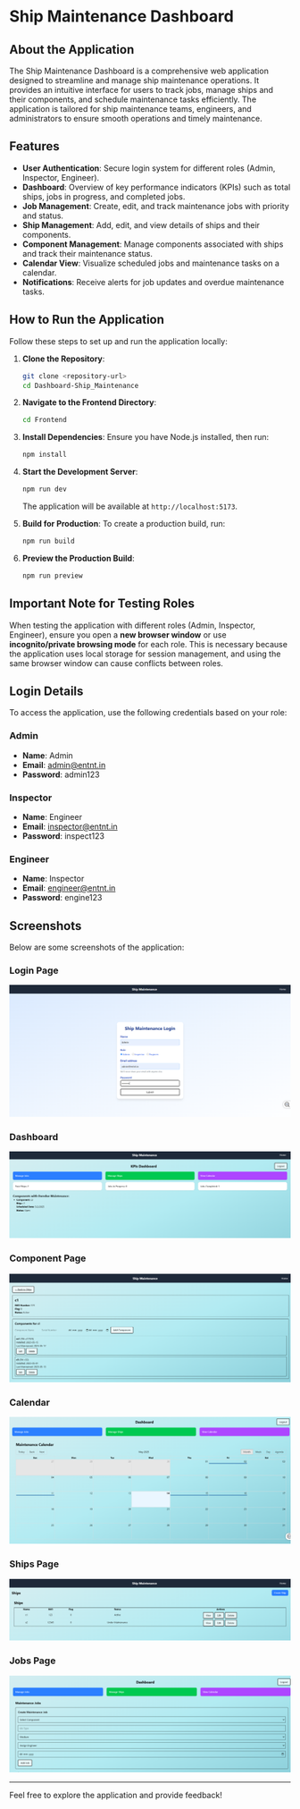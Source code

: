 # Ship Maintenance Dashboard

## About the Application

The Ship Maintenance Dashboard is a comprehensive web application designed to streamline and manage ship maintenance operations. It provides an intuitive interface for users to track jobs, manage ships and their components, and schedule maintenance tasks efficiently. The application is tailored for ship maintenance teams, engineers, and administrators to ensure smooth operations and timely maintenance.

## Features

- **User Authentication**: Secure login system for different roles (Admin, Inspector, Engineer).
- **Dashboard**: Overview of key performance indicators (KPIs) such as total ships, jobs in progress, and completed jobs.
- **Job Management**: Create, edit, and track maintenance jobs with priority and status.
- **Ship Management**: Add, edit, and view details of ships and their components.
- **Component Management**: Manage components associated with ships and track their maintenance status.
- **Calendar View**: Visualize scheduled jobs and maintenance tasks on a calendar.
- **Notifications**: Receive alerts for job updates and overdue maintenance tasks.

## How to Run the Application

Follow these steps to set up and run the application locally:

1. **Clone the Repository**:

   ```bash
   git clone <repository-url>
   cd Dashboard-Ship_Maintenance
   ```

2. **Navigate to the Frontend Directory**:

   ```bash
   cd Frontend
   ```

3. **Install Dependencies**:
   Ensure you have Node.js installed, then run:

   ```bash
   npm install
   ```

4. **Start the Development Server**:

   ```bash
   npm run dev
   ```

   The application will be available at `http://localhost:5173`.

5. **Build for Production**:
   To create a production build, run:

   ```bash
   npm run build
   ```

6. **Preview the Production Build**:
   ```bash
   npm run preview
   ```

## Important Note for Testing Roles

When testing the application with different roles (Admin, Inspector, Engineer), ensure you open a **new browser window** or use **incognito/private browsing mode** for each role. This is necessary because the application uses local storage for session management, and using the same browser window can cause conflicts between roles.

## Login Details

To access the application, use the following credentials based on your role:

### Admin

- **Name**: Admin
- **Email**: admin@entnt.in
- **Password**: admin123

### Inspector

- **Name**: Engineer
- **Email**: inspector@entnt.in
- **Password**: inspect123

### Engineer

- **Name**: Inspector
- **Email**: engineer@entnt.in
- **Password**: engine123

## Screenshots

Below are some screenshots of the application:

### Login Page

![Login Page](./src/assets/login.PNG)

### Dashboard

![Dashboard](./src/assets/dashboard.PNG)

### Component Page

![Component Page](./src/assets/view_ship.PNG)

### Calendar

![Calendar](./src/assets/calendar.PNG)

### Ships Page

![Ships Page](./src/assets/ship_maintenance.PNG)

### Jobs Page

![Ships Page](./src/assets/jobs.PNG)

---

Feel free to explore the application and provide feedback!
